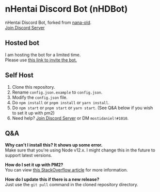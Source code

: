 # nHentai Discord Bot (nHDBot)

nHentai Discord Bot, forked from [nana-old](https://github.com/masami45/nana-old).\
[Join Discord Server](https://discord.gg/wm6V3cT)

## Hosted bot
I am hosting the bot for a limited time.\
Please use [this link to invite the bot.](https://discordapp.com/oauth2/authorize?client_id=805014850878963725&scope=bot&permissions=8)

## Self Host
1. Clone this repository.
2. Rename `config.json.example` to `config.json`.
3. Modify the `config.json` file.
4. Do `npm install` or `pnpm install` or `yarn install`.
5. Do `npm start` or `pnpm start` or `yarn start`. (See Q&A below if you wish to set it up with pm2)
6. Need help? [Join Discord Server](https://discord.gg/wm6V3cT) or DM `mostidaniel!#1010`.

## Q&A
**Why can't I install this? It shows up some error.**\
Make sure that you're using Node v12.x. I might change this in the future to support latest versions.

**How do I set it up with PM2?**\
You can view [this StackOverflow article](https://stackoverflow.com/questions/31579509/can-pm2-run-an-npm-start-script) for more information.

**How do I update this if there is a new release?**\
Just use the `git pull` command in the cloned repository directory.
